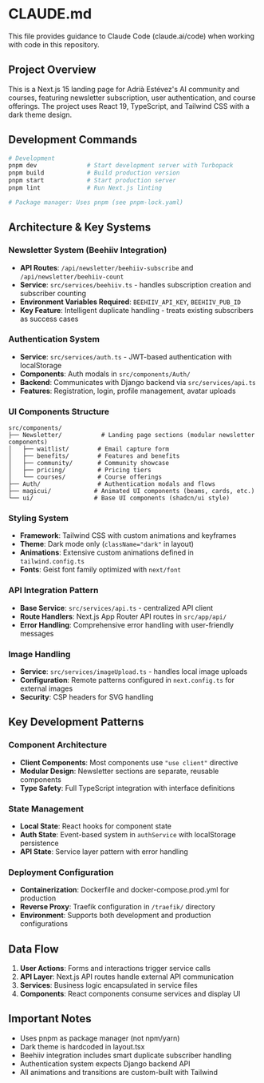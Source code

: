 # CLAUDE.md

This file provides guidance to Claude Code (claude.ai/code) when working with code in this repository.

## Project Overview

This is a Next.js 15 landing page for Adrià Estévez's AI community and courses, featuring newsletter subscription, user authentication, and course offerings. The project uses React 19, TypeScript, and Tailwind CSS with a dark theme design.

## Development Commands

```bash
# Development
pnpm dev              # Start development server with Turbopack
pnpm build            # Build production version
pnpm start            # Start production server
pnpm lint             # Run Next.js linting

# Package manager: Uses pnpm (see pnpm-lock.yaml)
```

## Architecture & Key Systems

### Newsletter System (Beehiiv Integration)
- **API Routes**: `/api/newsletter/beehiiv-subscribe` and `/api/newsletter/beehiiv-count`
- **Service**: `src/services/beehiiv.ts` - handles subscription creation and subscriber counting
- **Environment Variables Required**: `BEEHIIV_API_KEY`, `BEEHIIV_PUB_ID`
- **Key Feature**: Intelligent duplicate handling - treats existing subscribers as success cases

### Authentication System
- **Service**: `src/services/auth.ts` - JWT-based authentication with localStorage
- **Components**: Auth modals in `src/components/Auth/`
- **Backend**: Communicates with Django backend via `src/services/api.ts`
- **Features**: Registration, login, profile management, avatar uploads

### UI Components Structure
```
src/components/
├── Newsletter/           # Landing page sections (modular newsletter components)
│   ├── waitlist/        # Email capture form
│   ├── benefits/        # Features and benefits
│   ├── community/       # Community showcase
│   ├── pricing/         # Pricing tiers
│   └── courses/         # Course offerings
├── Auth/                # Authentication modals and flows
├── magicui/            # Animated UI components (beams, cards, etc.)
└── ui/                 # Base UI components (shadcn/ui style)
```

### Styling System
- **Framework**: Tailwind CSS with custom animations and keyframes
- **Theme**: Dark mode only (`className="dark"` in layout)
- **Animations**: Extensive custom animations defined in `tailwind.config.ts`
- **Fonts**: Geist font family optimized with `next/font`

### API Integration Pattern
- **Base Service**: `src/services/api.ts` - centralized API client
- **Route Handlers**: Next.js App Router API routes in `src/app/api/`
- **Error Handling**: Comprehensive error handling with user-friendly messages

### Image Handling
- **Service**: `src/services/imageUpload.ts` - handles local image uploads
- **Configuration**: Remote patterns configured in `next.config.ts` for external images
- **Security**: CSP headers for SVG handling

## Key Development Patterns

### Component Architecture
- **Client Components**: Most components use `"use client"` directive
- **Modular Design**: Newsletter sections are separate, reusable components
- **Type Safety**: Full TypeScript integration with interface definitions

### State Management
- **Local State**: React hooks for component state
- **Auth State**: Event-based system in `authService` with localStorage persistence
- **API State**: Service layer pattern with error handling

### Deployment Configuration
- **Containerization**: Dockerfile and docker-compose.prod.yml for production
- **Reverse Proxy**: Traefik configuration in `/traefik/` directory
- **Environment**: Supports both development and production configurations

## Data Flow
1. **User Actions**: Forms and interactions trigger service calls
2. **API Layer**: Next.js API routes handle external API communication
3. **Services**: Business logic encapsulated in service files
4. **Components**: React components consume services and display UI

## Important Notes
- Uses pnpm as package manager (not npm/yarn)
- Dark theme is hardcoded in layout.tsx
- Beehiiv integration includes smart duplicate subscriber handling
- Authentication system expects Django backend API
- All animations and transitions are custom-built with Tailwind